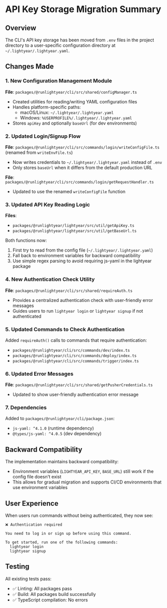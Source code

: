 # API Key Storage Migration Summary

## Overview
The CLI's API key storage has been moved from `.env` files in the project directory to a user-specific configuration directory at `~/.lightyear/.lightyear.yaml`.

## Changes Made

### 1. New Configuration Management Module
**File**: `packages/@runlightyear/cli/src/shared/configManager.ts`
- Created utilities for reading/writing YAML configuration files
- Handles platform-specific paths:
  - macOS/Linux: `~/.lightyear/.lightyear.yaml`
  - Windows: `%USERPROFILE%/.lightyear/.lightyear.yaml`
- Stores `apiKey` and optionally `baseUrl` (for dev environments)

### 2. Updated Login/Signup Flow
**File**: `packages/@runlightyear/cli/src/commands/login/writeConfigFile.ts` (renamed from `writeEnvFile.ts`)
- Now writes credentials to `~/.lightyear/.lightyear.yaml` instead of `.env`
- Only stores `baseUrl` when it differs from the default production URL

**File**: `packages/@runlightyear/cli/src/commands/login/getRequestHandler.ts`
- Updated to use the renamed `writeConfigFile` function

### 3. Updated API Key Reading Logic
**Files**: 
- `packages/@runlightyear/lightyear/src/util/getApiKey.ts`
- `packages/@runlightyear/lightyear/src/util/getBaseUrl.ts`

Both functions now:
1. First try to read from the config file (`~/.lightyear/.lightyear.yaml`)
2. Fall back to environment variables for backward compatibility
3. Use simple regex parsing to avoid requiring js-yaml in the lightyear package

### 4. New Authentication Check Utility
**File**: `packages/@runlightyear/cli/src/shared/requireAuth.ts`
- Provides a centralized authentication check with user-friendly error messages
- Guides users to run `lightyear login` or `lightyear signup` if not authenticated

### 5. Updated Commands to Check Authentication
Added `requireAuth()` calls to commands that require authentication:
- `packages/@runlightyear/cli/src/commands/dev/index.ts`
- `packages/@runlightyear/cli/src/commands/deploy/index.ts`
- `packages/@runlightyear/cli/src/commands/trigger/index.ts`

### 6. Updated Error Messages
**File**: `packages/@runlightyear/cli/src/shared/getPusherCredentials.ts`
- Updated to show user-friendly authentication error message

### 7. Dependencies
Added to `packages/@runlightyear/cli/package.json`:
- `js-yaml: ^4.1.0` (runtime dependency)
- `@types/js-yaml: ^4.0.5` (dev dependency)

## Backward Compatibility
The implementation maintains backward compatibility:
- Environment variables (`LIGHTYEAR_API_KEY`, `BASE_URL`) still work if the config file doesn't exist
- This allows for gradual migration and supports CI/CD environments that use environment variables

## User Experience
When users run commands without being authenticated, they now see:
```
❌ Authentication required

You need to log in or sign up before using this command.

To get started, run one of the following commands:
  lightyear login
  lightyear signup
```

## Testing
All existing tests pass:
- ✅ Linting: All packages pass
- ✅ Build: All packages build successfully
- ✅ TypeScript compilation: No errors
